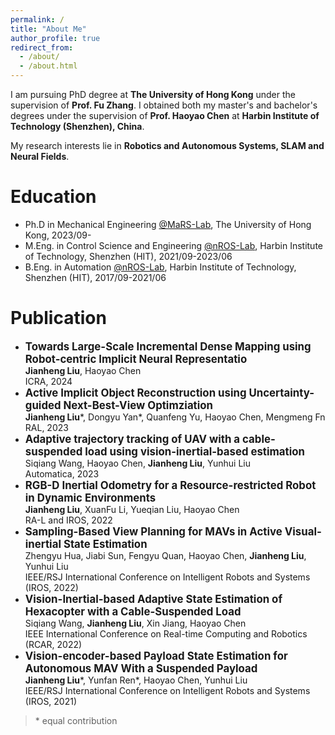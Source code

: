 ```yaml
---
permalink: /
title: "About Me"
author_profile: true
redirect_from: 
  - /about/
  - /about.html
---
```


I am pursuing PhD degree at **The University of Hong Kong** under the supervision of **Prof. Fu Zhang**. I obtained both my master's and bachelor's degrees under the supervision of **Prof. Haoyao Chen** at **Harbin Institute of Technology (Shenzhen), China**.

My research interests lie in **Robotics and Autonomous Systems, SLAM and Neural Fields**.



Education
======
- Ph.D in Mechanical Engineering [@MaRS-Lab](https://mars.hku.hk/), The University of Hong Kong, 2023/09-
- M.Eng. in Control Science and Engineering [@nROS-Lab](http://nrs-lab.com/), Harbin Institute of Technology, Shenzhen (HIT), 2021/09-2023/06
- B.Eng. in Automation [@nROS-Lab](http://nrs-lab.com/), Harbin Institute of Technology, Shenzhen (HIT), 2017/09-2021/06

# Publication

- <big>**Towards Large-Scale Incremental Dense Mapping using Robot-centric Implicit Neural Representatio**</big><br/>
   **Jianheng Liu**, Haoyao Chen<br/>
   ICRA, 2024
- <big>**Active Implicit Object Reconstruction using Uncertainty-guided Next-Best-View Optimziation**</big><br/>
   **Jianheng Liu**\*, Dongyu Yan\*, Quanfeng Yu, Haoyao Chen, Mengmeng Fn<br/>
   RAL, 2023
- <big>**Adaptive trajectory tracking of UAV with a cable-suspended load using vision-inertial-based estimation**</big><br/>
   Siqiang Wang, Haoyao Chen, **Jianheng Liu**, Yunhui Liu<br/>
   Automatica, 2023
- <big>**RGB-D Inertial Odometry for a Resource-restricted Robot in Dynamic Environments**</big><br/>
   **Jianheng Liu**, XuanFu Li, Yueqian Liu, Haoyao Chen<br/>
   RA-L and IROS, 2022
- <big>**Sampling-Based View Planning for MAVs in Active Visual-inertial State Estimation**</big><br/>
    Zhengyu Hua, Jiabi Sun, Fengyu Quan, Haoyao Chen, **Jianheng Liu**, Yunhui Liu<br/>
   IEEE/RSJ International Conference on Intelligent Robots and Systems (IROS, 2022)
 - <big>**Vision-Inertial-based Adaptive State Estimation of Hexacopter with a Cable-Suspended Load**</big><br/>
  Siqiang Wang, **Jianheng Liu**, Xin Jiang, Haoyao Chen<br/>
 IEEE International Conference on Real-time Computing and Robotics (RCAR, 2022)
- <big>**Vision-encoder-based Payload State Estimation for Autonomous MAV With a Suspended Payload**</big><br/>
   **Jianheng Liu**\*, Yunfan Ren\*, Haoyao Chen, Yunhui Liu<br/>
   IEEE/RSJ International Conference on Intelligent Robots and Systems (IROS, 2021)

> \* equal contribution
